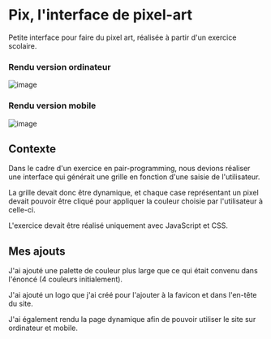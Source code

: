 # Pix, l'interface de pixel-art
Petite interface pour faire du pixel art, réalisée à partir d'un exercice scolaire.

### Rendu version ordinateur
![image](https://github.com/Gwendoline-Pinault/pixel-art/assets/129307228/688ec9c5-9b80-468e-87f2-814e4328b062)

### Rendu version mobile
![image](https://github.com/Gwendoline-Pinault/pixel-art/assets/129307228/1aa47d26-3d78-415e-b6cf-c95a4f05d1b9)


## Contexte
Dans le cadre d'un exercice en pair-programming, nous devions réaliser une interface qui générait une grille en fonction d'une saisie de l'utilisateur.

La grille devait donc être dynamique, et chaque case représentant un pixel devait pouvoir être cliqué pour appliquer la couleur choisie par l'utilisateur à celle-ci.

L'exercice devait être réalisé uniquement avec JavaScript et CSS.

## Mes ajouts

J'ai ajouté une palette de couleur plus large que ce qui était convenu dans l'énoncé (4 couleurs initialement).

J'ai ajouté un logo que j'ai créé pour l'ajouter à la favicon et dans l'en-tête du site.

J'ai également rendu la page dynamique afin de pouvoir utiliser le site sur ordinateur et mobile.

